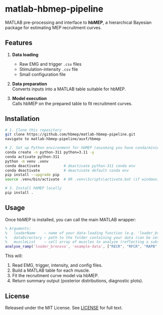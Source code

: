 # matlab-hbmep-pipeline

MATLAB pre-processing and interface to **hbMEP**, a hierarchical Bayesian package for estimating MEP recruitment curves.

## Features

1. **Data loading**  
   - Raw EMG and trigger `.csv` files  
   - Stimulation-intensity `.csv` file  
   - Small configuration file  

2. **Data preparation**  
   Converts inputs into a MATLAB table suitable for hbMEP.

3. **Model execution**  
   Calls hbMEP on the prepared table to fit recruitment curves.

## Installation

```bash
# 1. Clone this repository
git clone https://github.com/hbmep/matlab-hbmep-pipeline.git
navigate to matlab-hbmep-pipeline/auxf/hbmep

# 2. Set up Python environment for hbMEP (asusming you have conda/miniconda installed)
conda create -n python-311 python=3.11 -y
conda activate python-311
python -m venv .venv
conda deactivate           # deactivate python-311 conda env
conda deactivate           # deactivate default conda env
pip install --upgrade pip
source .venv/bin/activate  # OR .venv\Scripts\activate.bat (if windows)

# 3. Install hbMEP locally
pip install .
```

## Usage

Once hbMEP is installed, you can call the main MATLAB wrapper:

```matlab
% Arguments:
%   loaderName    — name of your data-loading function (e.g. 'loader_bronxva' is an existing one)
%   dataDirectory — path to the folder containing your data (can be set to 'example-data' to get started)
%   muscleList    — cell array of muscles to analyze (reflecting a subset of names in config file of data)
analyse_ramp('loader_bronxva', 'example-data', ["RECR", "RFCR", "RAPB", "RADM", "RFDI"]);
```

This will:

1. Read EMG, trigger, intensity, and config files.  
2. Build a MATLAB table for each muscle.  
3. Fit the recruitment curve model via hbMEP.  
4. Return summary output (posterior distributions, diagnostic plots).


## License

Released under the MIT License. See [LICENSE](LICENSE) for full text.